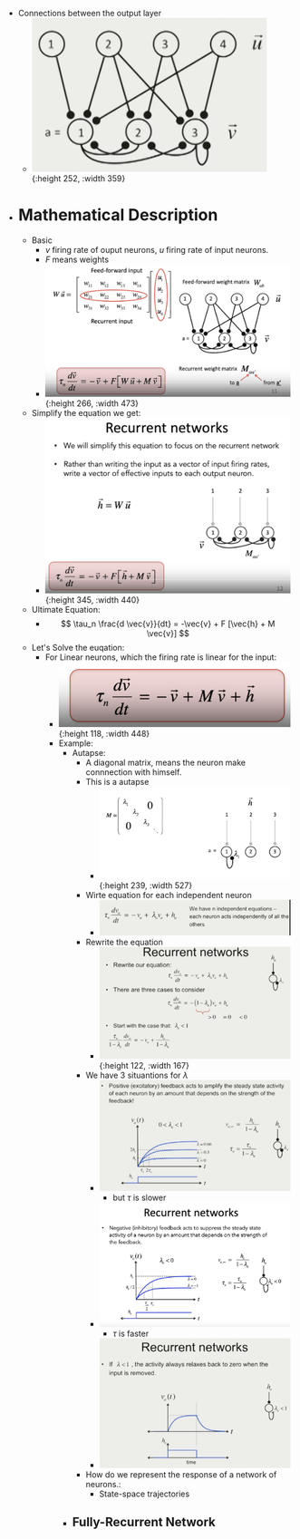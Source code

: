 - Connections between the output layer
	- ![image.png](../assets/image_1649173656775_0.png){:height 252, :width 359}
- #  Mathematical Description
	- Basic
		- $v$ firing rate of ouput neurons, $u$ firing rate of input neurons.
		- $F$ means weights
		- ![image.png](../assets/image_1649173780013_0.png){:height 266, :width 473}
	- Simplify the equation we get:
		- ![image.png](../assets/image_1649174302788_0.png){:height 345, :width 440}
	- Ultimate Equation:
		- $$
		  \tau_n \frac{d \vec{v}}{dt} = -\vec{v} + F [\vec{h} + M \vec{v}]
		  $$
	- Let's Solve the euqation:
		- For Linear neurons, which the firing rate is linear for the input:
			- ![image.png](../assets/image_1649174912346_0.png){:height 118, :width 448}
			- Example:
				- Autapse:
					- A diagonal matrix, means the neuron make connnection with himself.
					- This is a autapse
						- ![image.png](../assets/image_1649174970631_0.png){:height 239, :width 527}
					- Wirte equation for each independent neuron
						- ![image.png](../assets/image_1649218710567_0.png)
					- Rewrite the equation
						- ![image.png](../assets/image_1649219121891_0.png){:height 122, :width 167}
					- We have 3 situantions for $\lambda$
						- ![image.png](../assets/image_1649219202931_0.png)
							- but $\tau$ is slower
						- ![image.png](../assets/image_1649219260410_0.png)
							- $\tau$ is faster
						- ![image.png](../assets/image_1649219338989_0.png)
					- How do we represent the response of a network of neurons.:
						- State-space trajectories
				- Fully-Recurrent Network
					-